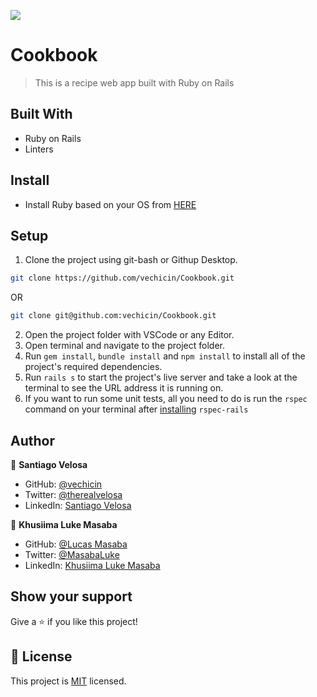 ![](https://img.shields.io/badge/Microverse-blueviolet)
# Cookbook

> This is a recipe web app built with Ruby on Rails

## Built With

- Ruby on Rails
- Linters

## Install

- Install Ruby based on your OS from [HERE](https://www.ruby-lang.org/en/downloads/)

## Setup

1. Clone the project using git-bash or Githup Desktop. 
~~~bash
git clone https://github.com/vechicin/Cookbook.git
~~~
OR
~~~bash
git clone git@github.com:vechicin/Cookbook.git
~~~
2. Open the project folder with VSCode or any Editor.
3. Open terminal and navigate to the project folder.
4. Run `gem install`, `bundle install` and `npm install` to install all of the project's required dependencies.
5. Run `rails s` to start the project's live server and take a look at the terminal to see the URL address it is running on.
6. If you want to run some unit tests, all you need to do is run the `rspec` command on your terminal after [installing](https://github.com/rspec/rspec-rails) `rspec-rails`

## Author

👤 **Santiago Velosa**

- GitHub: [@vechicin](https://github.com/vechicin)
- Twitter: [@therealvelosa](https://twitter.com/therealvelosa)
- LinkedIn: [Santiago Velosa](https://www.linkedin.com/in/santiago-velosa-arias/)

👤 **Khusiima Luke Masaba**
- GitHub: [@Lucas Masaba](https://github.com/Lucas-Masaba)
- Twitter: [@MasabaLuke](https://twitter.com/MasabaLuke)
- LinkedIn: [Khusiima Luke Masaba](https://linkedin.com/in/khusiima-luke-masaba)

## Show your support

Give a ⭐️ if you like this project!

## 📝 License

This project is [MIT](./MIT.md) licensed.

